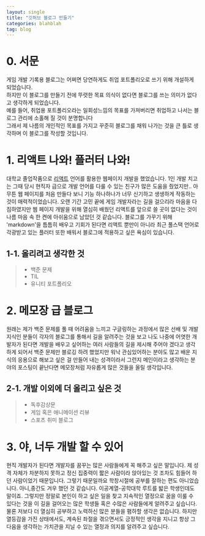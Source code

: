 ```yaml
---
layout: single
title: "깃허브 블로그 만들기"
categories: blahblah
tag: blog
---
```


# 0. 서문

게임 개발 기록용 블로그는 어쩌면 당연하게도 취업 포트폴리오로 쓰기 위해 개설하게 되었습니다.<br>
하지만 이 블로그를 만들기 전에 뚜렷한 목표 의식이 없다면 블로그를 쓰는 의미가 없다고 생각하게 되었습니다.<br>
예를 들어, 취업용 포트폴리오라는 일회성느낌의 목표를 가져버리면 취업하고 나서는 블로그 관리에 소홀해 질 것이 분명합니다<br>
그래서 제 나름의 개인적인 목표를 가지고 꾸준히 블로그를 채워 나가는 것을 큰 틀로 생각하며 이 블로그를 작성할 것입니다.<br>

# 1. 리액트 나와! 플러터 나와!

대학교 졸업작품으로 [리액트](https://ko.legacy.reactjs.org/) 언어를 활용한 웹페이지 개발을 했었습니다. 1인 개발 치고는 그때 당시
현직자 급으로 개발 언어를 다룰 수 있는 친구가 많은 도움을 줬었지만.. 아무튼 웹 페이지를 처음
만들다 보니 기능 하나하나가 너무 신기하고 생생하게 작동하는 것이 매력적이었습니다. 오랜 기간
고민 끝에 게임 개발자라는 길을 걸으리라 마음을 다짐하였지만 웹 페이지 개발을 위해 열심히 배웠던
리액트를 앞으로 쓸 곳이 없다는 것이 나름 마음 속 한 켠에 아쉬움으로 남았던 것 같습니다. 블로그를
가꾸기 위해 'markdown'을 틈틈히 배우고 기회가 된다면 리액트 뿐만이 아니라 최근 풀스택 언어로
각광받고 있는 플러터 또한 배워서 블로그에 적용하고 싶은 욕심이 있습니다.

## 1-1. 올리려고 생각한 것

> - 백준 문제
> - TIL
> - 유니티 포트폴리오

# 2. 메모장 급 블로그

원래는 제가 백준 문제를 풀 때 어려움을 느끼고 구글링하는 과정에서 많은 선배 및 개발 지식인 분들이
각자의 블로그를 통해서 길을 알려주는 것을 보고 나도 나중에 어엿한 개발자가 된다면 개발을 배우고
싶어하는 여러 사람들의 길을 제시해 주어야 겠다고 생각하게 되어서 백준 문제만 블로깅 하려 했었지만
워낙 관심있어하는 분야도 많고 배운 지식의 응용으로 해보고 싶은 걸 만들어 내는 성격이라서 그런지
메인이라고 생각하는 분야의 포스팅이 끝난다면 메모장처럼 자유롭게 많은 것들을 올릴 생각입니다.

## 2-1. 개발 이외에 더 올리고 싶은 것

> - 독후감상문
> - 게임 혹은 애니메이션 리뷰
> - 스포츠 취미 블로그

# 3. 야, 너두 개발 할 수 있어

현직 개발자가 된다면 개발자를 꿈꾸는 많은 사람들에게 꼭 해주고 싶은 말입니다. 제 성격 자체가
차분하지 못하고 정신 집중력이 짧은 사람이라 앉아있는 것 조차도 힘들어 하던 사람이었기 때문입니다.
그렇기 때문일까요 학창시절에 공부를 잘하는 편도 아니었습니다. 아니,중간도 겨우 했던 것 같습니다.
이공계열-공학대학 루트를 밟은 학생인데도 말이죠. 그렇지만 정말로 본인이 하고 싶은 일을 찾고
지속적인 열정으로 꿈을 이룰 수 있다는 것을 이 길을 걸어오는 많은 학생들 혹은 수많은 사람들에게
알려주고 싶습니다. 물론 저보다 더 열심히 공부하고 노력하신 많은 분들을 폄하할 생각은 없습니다.
하지만 열등감을 가진 상태에서도, 계속된 좌절을 겪으면서도 긍정적인 생각을 지니고 항상 그 다음을
생각하는 가치관을 지닐 수 있는 열정과 의지를 알려주고 싶습니다.
